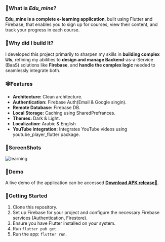 ### 🌾What is *Edu_mine*?

**Edu_mine is a complete e-learning application**, built using Flutter and Firebase, that enables you to sign up for courses, view their content, and track your progress in each course.

###  🌾Why did I build It?
I developed this project primarily to sharpen my skills in **building complex UIs**, refining my abilities to **design and manage Backend**-as-a-Service (BaaS) solutions like **Firebase**, and **handle the complex logic** needed to seamlessly integrate both.





###  🕸️Features

- **Architecture:** Clean architecture.
- **Authentication:** Firebase Auth(Email & Google singin).
- **Remote Database:** Firebase DB.
- **Local Storage:** Caching using SharedPrefrances.
- **Themes:** Dark & Light.
- **Localization:** Arabic & English
- **YouTube Integration:** Integrates YouTube videos using youtube_player_flutter package.

### 📱ScreenShots

![learning](https://github.com/user-attachments/assets/45a67d9b-fb92-40f7-9b88-e100d85e30ad)


### 📱Demo

A live demo of the application can be accessed [**Download APK release🔻**](https://www.mediafire.com/file/jol5co9zhwjy7tj/E-learn.apk/file).

###  🚀Getting Started

1. Clone this repository.
2. Set up Firebase for your project and configure the necessary Firebase services (Authentication, Firestore).
3. Ensure you have Flutter installed on your system.
4. Run `flutter pub get` .
5. Run the app: `flutter run`.
